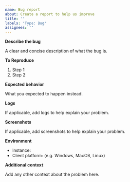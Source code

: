 ```yaml
---
name: Bug report
about: Create a report to help us improve
title: ''
labels: 'Type: Bug'
assignees: ''
---
```


**Describe the bug**

A clear and concise description of what the bug is.

**To Reproduce**

1. Step 1  
2. Step 2  

**Expected behavior**

What you expected to happen instead.

**Logs**

If applicable, add logs to help explain your problem.

**Screenshots**

If applicable, add screenshots to help explain your problem.

**Environment**

- Instance:  
- Client platform: (e.g. Windows, MacOS, Linux)  

**Additional context**

Add any other context about the problem here.

